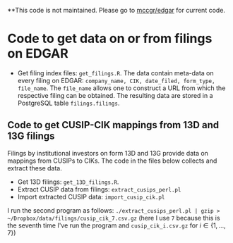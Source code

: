**This code is not maintained. Please go to [mccgr/edgar](https://github.com/mccgr/edgar) for current code.

# Code to get data on or from filings on EDGAR

- Get filing index files: `get_filings.R`. The data contain meta-data on every filing on EDGAR: `company_name, CIK, date_filed, form_type, file_name`.
The `file_name` allows one to construct a URL from which the respective filing can be obtained. 
The resulting data are stored in a PostgreSQL table `filings.filings`.

## Code to get CUSIP-CIK mappings from 13D and 13G filings

Filings by institutional investors on form 13D and 13G provide data on 
mappings from CUSIPs to CIKs. 
The code in the files below collects and extract these data.

- Get 13D filings: `get_13D_filings.R`.
- Extract CUSIP data from filings: `extract_cusips_perl.pl`
- Import extracted CUSIP data: `import_cusip_cik.pl`

I run the second program as follows: `./extract_cusips_perl.pl | gzip > ~/Dropbox/data/filings/cusip_cik_7.csv.gz` (here I use `7` because this is the seventh time I've run the program and `cusip_cik_i.csv.gz` for $i \in \{1, \dots, 7\}$)
